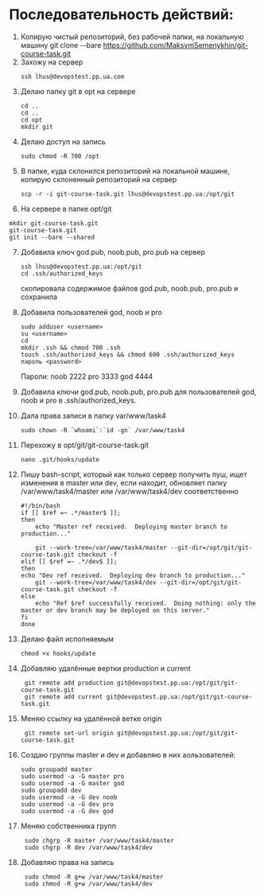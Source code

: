 # Последовательность действий:

1. Копирую чистый репозиторий, без рабочей папки, на локальную машину
   git clone --bare https://github.com/MaksymSemenykhin/git-course-task.git
2. Захожу на сервер
   ```
   ssh lhus@devopstest.pp.ua.com
   ```
3. Делаю папку git в opt на сервере
   ```
   cd ..
   cd ..
   cd opt
   mkdir git 
   ```
4. Делаю доступ на запись 
   ```
   sudo chmod -R 700 /opt 
   ```
5. В папке, куда склонился репозиторий на локальной машине, копирую склоненный репозиторий на сервер
   ```
   scp -r -i git-course-task.git lhus@devopstest.pp.ua:/opt/git
   ```
6. На сервере в папке opt/git
  ```
  mkdir git-course-task.git
  git-course-task.git
  git init --bare --shared
  ``` 
7. Добавила ключ god.pub, noob.pub, pro.pub на сервер
   ```
   ssh lhus@devopstest.pp.ua:/opt/git
   cd .ssh/authorized_keys  
   ```
   скопировала содержимое файлов god.pub, noob.pub, pro.pub и сохранила
8. Добавила пользователей god, noob и pro
   ```
   sudo adduser <username>
   su <username>
   cd
   mkdir .ssh && chmod 700 .ssh
   touch .ssh/authorized_keys && chmod 600 .ssh/authorized_keys 
   пароль <password> 
   ```
   Пароли: noob 2222
           pro 3333
           god 4444

9. Добавила ключи god.pub, noob.pub, pro.pub для пользователей god, noob и pro в .ssh/authorized_keys.                   

10. Дала права записи в папку var/www/task4
    ```
    sudo chown -R `whoami`:`id -gn` /var/www/task4
    ```
11. Перехожу в opt/git/git-course-task.git
    ```
    nano .git/hooks/update
    ```
12. Пишу bash-script, который как только сервер получить пуш, ищет изменения в master или dev, 
    если находит, обновляет папку /var/www/task4/master или /var/www/task4/dev соответственно 
    ```
    #!/bin/bash
    if [[ $ref =~ .*/master$ ]];
    then
        echo "Master ref received.  Deploying master branch to production..."
    
        git --work-tree=/var/www/task4/master --git-dir=/opt/git/git-course-task.git checkout -f
    elif [[ $ref =~ .*/dev$ ]];
    then
    echo "Dev ref received.  Deploying dev branch to production..."
        git --work-tree=/var/www/task4/dev --git-dir=/opt/git/git-course-task.git checkout -f
    else
        echo "Ref $ref successfully received.  Doing nothing: only the master or dev branch may be deployed on this server."
    fi
    done

    ```
13. Делаю файл исполняемым
    ```
    chmod +x hooks/update
    ```
14. Добавляю удалённые вертки production и current 
    ```
     git remote add production git@devopstest.pp.ua:/opt/git/git-course-task.git
     git remote add current git@devopstest.pp.ua:/opt/git/git-course-task.git
     ```
15. Меняю ссылку на удалённой ветке origin
    ```
     git remote set-url origin git@devopstest.pp.ua:/opt/git/git-course-task.git
    ``` 
16. Создаю группы master и dev и добавляю в них аользователей:
    ```
    sudo groupadd master
    sudo usermod -a -G master pro
    sudo usermod -a -G master god
    sudo groupadd dev
    sudo usermod -a -G dev noob
    sudo usermod -a -G dev pro
    sudo usermod -a -G dev god
    ``` 
17. Меняю собственника групп  
    ```
     sudo chgrp -R master /var/www/task4/master
     sudo chgrp -R dev /var/www/task4/dev
     ```   
18. Добавляю права на запись
    ```
     sudo chmod -R g+w /var/www/task4/master
     sudo chmod -R g+w /var/www/task4/dev
    ```  
